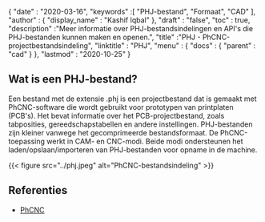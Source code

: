 {
  "date" : "2020-03-16",
  "keywords" :[ "PHJ-bestand", "Formaat", "CAD" ],
  "author" : {
    "display_name" : "Kashif Iqbal"
},
  "draft" : "false",
  "toc" : true,
  "description" :"Meer informatie over PHJ-bestandsindelingen en API's die PHJ-bestanden kunnen maken en openen.",
  "title" :"PHJ - PhCNC-projectbestandsindeling",
  "linktitle" : "PHJ",
  "menu" : {
    "docs" : {
      "parent" : "cad"
}
},
  "lastmod" : "2020-10-25"
}

## Wat is een PHJ-bestand?

Een bestand met de extensie .phj is een projectbestand dat is gemaakt met PhCNC-software die wordt gebruikt voor prototypen van printplaten (PCB's). Het bevat informatie over het PCB-projectbestand, zoals tabposities, gereedschapstabellen en andere instellingen. PHJ-bestanden zijn kleiner vanwege het gecomprimeerde bestandsformaat. De PhCNC-toepassing werkt in CAM- en CNC-modi. Beide modi ondersteunen het laden/opslaan/importeren van PHJ-bestanden voor opname in de machine.

{{< figure src="../phj.jpeg" alt="PhCNC-bestandsindeling" >}}

## Referenties

* [PhCNC](https://www.accuratecnc.com/PhCNC.php)

